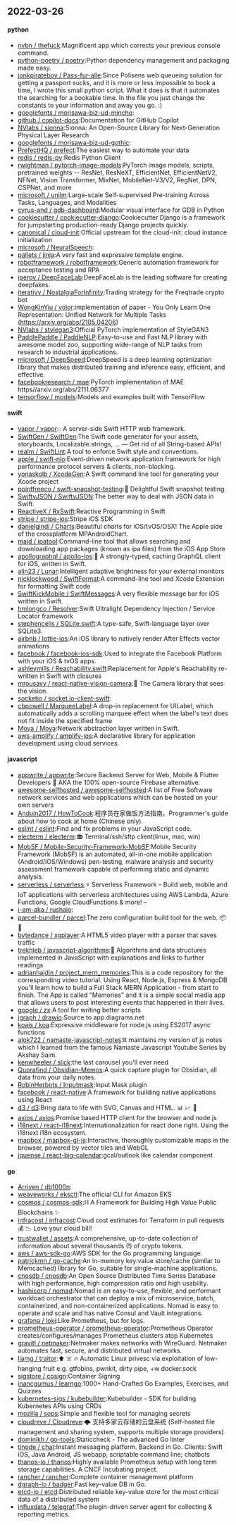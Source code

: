 ## 2022-03-26

#### python
* [nvbn / thefuck](https://github.com/nvbn/thefuck):Magnificent app which corrects your previous console command.
* [python-poetry / poetry](https://github.com/python-poetry/poetry):Python dependency management and packaging made easy.
* [jonkpirateboy / Pass-fur-alle](https://github.com/jonkpirateboy/Pass-fur-alle):Since Polisens web queueing solution for getting a passport sucks, and it is more or less impossible to book a time, I wrote this small python script. What it does is that it automates the searching for a bookable time. In the file you just change the constants to your information and away you go. :)
* [googlefonts / morisawa-biz-ud-mincho](https://github.com/googlefonts/morisawa-biz-ud-mincho):
* [github / copilot-docs](https://github.com/github/copilot-docs):Documentation for GitHub Copilot
* [NVlabs / sionna](https://github.com/NVlabs/sionna):Sionna: An Open-Source Library for Next-Generation Physical Layer Research
* [googlefonts / morisawa-biz-ud-gothic](https://github.com/googlefonts/morisawa-biz-ud-gothic):
* [PrefectHQ / prefect](https://github.com/PrefectHQ/prefect):The easiest way to automate your data
* [redis / redis-py](https://github.com/redis/redis-py):Redis Python Client
* [rwightman / pytorch-image-models](https://github.com/rwightman/pytorch-image-models):PyTorch image models, scripts, pretrained weights -- ResNet, ResNeXT, EfficientNet, EfficientNetV2, NFNet, Vision Transformer, MixNet, MobileNet-V3/V2, RegNet, DPN, CSPNet, and more
* [microsoft / unilm](https://github.com/microsoft/unilm):Large-scale Self-supervised Pre-training Across Tasks, Languages, and Modalities
* [cyrus-and / gdb-dashboard](https://github.com/cyrus-and/gdb-dashboard):Modular visual interface for GDB in Python
* [cookiecutter / cookiecutter-django](https://github.com/cookiecutter/cookiecutter-django):Cookiecutter Django is a framework for jumpstarting production-ready Django projects quickly.
* [canonical / cloud-init](https://github.com/canonical/cloud-init):Official upstream for the cloud-init: cloud instance initialization
* [microsoft / NeuralSpeech](https://github.com/microsoft/NeuralSpeech):
* [pallets / jinja](https://github.com/pallets/jinja):A very fast and expressive template engine.
* [robotframework / robotframework](https://github.com/robotframework/robotframework):Generic automation framework for acceptance testing and RPA
* [iperov / DeepFaceLab](https://github.com/iperov/DeepFaceLab):DeepFaceLab is the leading software for creating deepfakes.
* [iterativv / NostalgiaForInfinity](https://github.com/iterativv/NostalgiaForInfinity):Trading strategy for the Freqtrade crypto bot
* [WongKinYiu / yolor](https://github.com/WongKinYiu/yolor):implementation of paper - You Only Learn One Representation: Unified Network for Multiple Tasks (https://arxiv.org/abs/2105.04206)
* [NVlabs / stylegan3](https://github.com/NVlabs/stylegan3):Official PyTorch implementation of StyleGAN3
* [PaddlePaddle / PaddleNLP](https://github.com/PaddlePaddle/PaddleNLP):Easy-to-use and Fast NLP library with awesome model zoo, supporting wide-range of NLP tasks from research to industrial applications.
* [microsoft / DeepSpeed](https://github.com/microsoft/DeepSpeed):DeepSpeed is a deep learning optimization library that makes distributed training and inference easy, efficient, and effective.
* [facebookresearch / mae](https://github.com/facebookresearch/mae):PyTorch implementation of MAE https//arxiv.org/abs/2111.06377
* [tensorflow / models](https://github.com/tensorflow/models):Models and examples built with TensorFlow

#### swift
* [vapor / vapor](https://github.com/vapor/vapor):💧
A server-side Swift HTTP web framework.
* [SwiftGen / SwiftGen](https://github.com/SwiftGen/SwiftGen):The Swift code generator for your assets, storyboards, Localizable.strings, … — Get rid of all String-based APIs!
* [realm / SwiftLint](https://github.com/realm/SwiftLint):A tool to enforce Swift style and conventions.
* [apple / swift-nio](https://github.com/apple/swift-nio):Event-driven network application framework for high performance protocol servers & clients, non-blocking.
* [yonaskolb / XcodeGen](https://github.com/yonaskolb/XcodeGen):A Swift command line tool for generating your Xcode project
* [pointfreeco / swift-snapshot-testing](https://github.com/pointfreeco/swift-snapshot-testing):📸
Delightful Swift snapshot testing.
* [SwiftyJSON / SwiftyJSON](https://github.com/SwiftyJSON/SwiftyJSON):The better way to deal with JSON data in Swift.
* [ReactiveX / RxSwift](https://github.com/ReactiveX/RxSwift):Reactive Programming in Swift
* [stripe / stripe-ios](https://github.com/stripe/stripe-ios):Stripe iOS SDK
* [danielgindi / Charts](https://github.com/danielgindi/Charts):Beautiful charts for iOS/tvOS/OSX! The Apple side of the crossplatform MPAndroidChart.
* [majd / ipatool](https://github.com/majd/ipatool):Command-line tool that allows searching and downloading app packages (known as ipa files) from the iOS App Store
* [apollographql / apollo-ios](https://github.com/apollographql/apollo-ios):📱
A strongly-typed, caching GraphQL client for iOS, written in Swift.
* [alin23 / Lunar](https://github.com/alin23/Lunar):Intelligent adaptive brightness for your external monitors
* [nicklockwood / SwiftFormat](https://github.com/nicklockwood/SwiftFormat):A command-line tool and Xcode Extension for formatting Swift code
* [SwiftKickMobile / SwiftMessages](https://github.com/SwiftKickMobile/SwiftMessages):A very flexible message bar for iOS written in Swift.
* [hmlongco / Resolver](https://github.com/hmlongco/Resolver):Swift Ultralight Dependency Injection / Service Locator framework
* [stephencelis / SQLite.swift](https://github.com/stephencelis/SQLite.swift):A type-safe, Swift-language layer over SQLite3.
* [airbnb / lottie-ios](https://github.com/airbnb/lottie-ios):An iOS library to natively render After Effects vector animations
* [facebook / facebook-ios-sdk](https://github.com/facebook/facebook-ios-sdk):Used to integrate the Facebook Platform with your iOS & tvOS apps.
* [ashleymills / Reachability.swift](https://github.com/ashleymills/Reachability.swift):Replacement for Apple's Reachability re-written in Swift with closures
* [mrousavy / react-native-vision-camera](https://github.com/mrousavy/react-native-vision-camera):📸
The Camera library that sees the vision.
* [socketio / socket.io-client-swift](https://github.com/socketio/socket.io-client-swift):
* [cbpowell / MarqueeLabel](https://github.com/cbpowell/MarqueeLabel):A drop-in replacement for UILabel, which automatically adds a scrolling marquee effect when the label's text does not fit inside the specified frame
* [Moya / Moya](https://github.com/Moya/Moya):Network abstraction layer written in Swift.
* [aws-amplify / amplify-ios](https://github.com/aws-amplify/amplify-ios):A declarative library for application development using cloud services.

#### javascript
* [appwrite / appwrite](https://github.com/appwrite/appwrite):Secure Backend Server for Web, Mobile & Flutter Developers
🚀
AKA the 100% open-source Firebase alternative.
* [awesome-selfhosted / awesome-selfhosted](https://github.com/awesome-selfhosted/awesome-selfhosted):A list of Free Software network services and web applications which can be hosted on your own servers
* [Anduin2017 / HowToCook](https://github.com/Anduin2017/HowToCook):程序员在家做饭方法指南。Programmer's guide about how to cook at home (Chinese only).
* [eslint / eslint](https://github.com/eslint/eslint):Find and fix problems in your JavaScript code.
* [electerm / electerm](https://github.com/electerm/electerm):📻
Terminal/ssh/sftp client(linux, mac, win)
* [MobSF / Mobile-Security-Framework-MobSF](https://github.com/MobSF/Mobile-Security-Framework-MobSF):Mobile Security Framework (MobSF) is an automated, all-in-one mobile application (Android/iOS/Windows) pen-testing, malware analysis and security assessment framework capable of performing static and dynamic analysis.
* [serverless / serverless](https://github.com/serverless/serverless):⚡
Serverless Framework – Build web, mobile and IoT applications with serverless architectures using AWS Lambda, Azure Functions, Google CloudFunctions & more! –
* [i-am-aka / rushaio](https://github.com/i-am-aka/rushaio):
* [parcel-bundler / parcel](https://github.com/parcel-bundler/parcel):The zero configuration build tool for the web.
📦
🚀
* [bytedance / xgplayer](https://github.com/bytedance/xgplayer):A HTML5 video player with a parser that saves traffic
* [trekhleb / javascript-algorithms](https://github.com/trekhleb/javascript-algorithms):📝
Algorithms and data structures implemented in JavaScript with explanations and links to further readings
* [adrianhajdin / project_mern_memories](https://github.com/adrianhajdin/project_mern_memories):This is a code repository for the corresponding video tutorial. Using React, Node.js, Express & MongoDB you'll learn how to build a Full Stack MERN Application - from start to finish. The App is called "Memories" and it is a simple social media app that allows users to post interesting events that happened in their lives.
* [google / zx](https://github.com/google/zx):A tool for writing better scripts
* [jgraph / drawio](https://github.com/jgraph/drawio):Source to app.diagrams.net
* [koajs / koa](https://github.com/koajs/koa):Expressive middleware for node.js using ES2017 async functions
* [alok722 / namaste-javascript-notes](https://github.com/alok722/namaste-javascript-notes):It maintains my version of js notes which I learned from the famous Namaste Javascript Youtube Series by Akshay Saini.
* [kenwheeler / slick](https://github.com/kenwheeler/slick):the last carousel you'll ever need
* [Quorafind / Obsidian-Memos](https://github.com/Quorafind/Obsidian-Memos):A quick capture plugin for Obsidian, all data from your daily notes.
* [RobinHerbots / Inputmask](https://github.com/RobinHerbots/Inputmask):Input Mask plugin
* [facebook / react-native](https://github.com/facebook/react-native):A framework for building native applications using React
* [d3 / d3](https://github.com/d3/d3):Bring data to life with SVG, Canvas and HTML.
📊
📈
🎉
* [axios / axios](https://github.com/axios/axios):Promise based HTTP client for the browser and node.js
* [i18next / react-i18next](https://github.com/i18next/react-i18next):Internationalization for react done right. Using the i18next i18n ecosystem.
* [mapbox / mapbox-gl-js](https://github.com/mapbox/mapbox-gl-js):Interactive, thoroughly customizable maps in the browser, powered by vector tiles and WebGL
* [jquense / react-big-calendar](https://github.com/jquense/react-big-calendar):gcal/outlook like calendar component

#### go
* [Arriven / db1000n](https://github.com/Arriven/db1000n):
* [weaveworks / eksctl](https://github.com/weaveworks/eksctl):The official CLI for Amazon EKS
* [cosmos / cosmos-sdk](https://github.com/cosmos/cosmos-sdk):⛓️
A Framework for Building High Value Public Blockchains
✨
* [infracost / infracost](https://github.com/infracost/infracost):Cloud cost estimates for Terraform in pull requests
💰
📉
Love your cloud bill!
* [trustwallet / assets](https://github.com/trustwallet/assets):A comprehensive, up-to-date collection of information about several thousands (!) of crypto tokens.
* [aws / aws-sdk-go](https://github.com/aws/aws-sdk-go):AWS SDK for the Go programming language.
* [patrickmn / go-cache](https://github.com/patrickmn/go-cache):An in-memory key:value store/cache (similar to Memcached) library for Go, suitable for single-machine applications.
* [cnosdb / cnosdb](https://github.com/cnosdb/cnosdb):An Open Source Distributed Time Series Database with high performance, high compression ratio and high usability.
* [hashicorp / nomad](https://github.com/hashicorp/nomad):Nomad is an easy-to-use, flexible, and performant workload orchestrator that can deploy a mix of microservice, batch, containerized, and non-containerized applications. Nomad is easy to operate and scale and has native Consul and Vault integrations.
* [grafana / loki](https://github.com/grafana/loki):Like Prometheus, but for logs.
* [prometheus-operator / prometheus-operator](https://github.com/prometheus-operator/prometheus-operator):Prometheus Operator creates/configures/manages Prometheus clusters atop Kubernetes
* [gravitl / netmaker](https://github.com/gravitl/netmaker):Netmaker makes networks with WireGuard. Netmaker automates fast, secure, and distributed virtual networks.
* [liamg / traitor](https://github.com/liamg/traitor):⬆️
☠️
🔥
Automatic Linux privesc via exploitation of low-hanging fruit e.g. gtfobins, pwnkit, dirty pipe, +w docker.sock
* [sigstore / cosign](https://github.com/sigstore/cosign):Container Signing
* [inancgumus / learngo](https://github.com/inancgumus/learngo):1000+ Hand-Crafted Go Examples, Exercises, and Quizzes
* [kubernetes-sigs / kubebuilder](https://github.com/kubernetes-sigs/kubebuilder):Kubebuilder - SDK for building Kubernetes APIs using CRDs
* [mozilla / sops](https://github.com/mozilla/sops):Simple and flexible tool for managing secrets
* [cloudreve / Cloudreve](https://github.com/cloudreve/Cloudreve):🌩
支持多家云存储的云盘系统 (Self-hosted file management and sharing system, supports multiple storage providers)
* [dominikh / go-tools](https://github.com/dominikh/go-tools):Staticcheck - The advanced Go linter
* [tinode / chat](https://github.com/tinode/chat):Instant messaging platform. Backend in Go. Clients: Swift iOS, Java Android, JS webapp, scriptable command line; chatbots
* [thanos-io / thanos](https://github.com/thanos-io/thanos):Highly available Prometheus setup with long term storage capabilities. A CNCF Incubating project.
* [rancher / rancher](https://github.com/rancher/rancher):Complete container management platform
* [dgraph-io / badger](https://github.com/dgraph-io/badger):Fast key-value DB in Go.
* [etcd-io / etcd](https://github.com/etcd-io/etcd):Distributed reliable key-value store for the most critical data of a distributed system
* [influxdata / telegraf](https://github.com/influxdata/telegraf):The plugin-driven server agent for collecting & reporting metrics.
